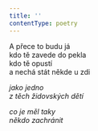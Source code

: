 ```yaml
---
title: ''
contentType: poetry
---
```


<section>

A přece to budu já  
kdo tě zavede do pekla  
kdo tě opustí  
a nechá stát někde u zdi

_jako jedno  
z těch židovských dětí_

</section>

<section>

_co je měl taky  
někdo zachránit_

</section>
